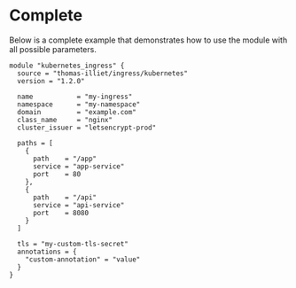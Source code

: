 # Complete

Below is a complete example that demonstrates how to use the module with all possible parameters.

```
module "kubernetes_ingress" {
  source = "thomas-illiet/ingress/kubernetes"
  version = "1.2.0"

  name           = "my-ingress"
  namespace      = "my-namespace"
  domain         = "example.com"
  class_name     = "nginx"
  cluster_issuer = "letsencrypt-prod"
  
  paths = [
    {
      path    = "/app"
      service = "app-service"
      port    = 80
    },
    {
      path    = "/api"
      service = "api-service"
      port    = 8080
    }
  ]

  tls = "my-custom-tls-secret"
  annotations = {
    "custom-annotation" = "value"
  }
}
```